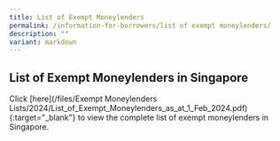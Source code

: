 ```yaml
---
title: List of Exempt Moneylenders
permalink: /information-for-borrowers/list of exempt moneylenders/
description: ""
variant: markdown
---
```

List of Exempt Moneylenders in Singapore
---
Click [here](/files/Exempt Moneylenders Lists/2024/List_of_Exempt_Moneylenders_as_at_1_Feb_2024.pdf){:target="_blank"} to view the complete list of exempt moneylenders in Singapore.